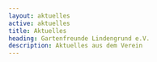 ```yaml
---
layout: aktuelles
active: aktuelles
title: Aktuelles
heading: Gartenfreunde Lindengrund e.V.
description: Aktuelles aus dem Verein
---
```

